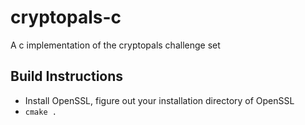 # cryptopals-c
A c implementation of the cryptopals challenge set

## Build Instructions
- Install OpenSSL, figure out your installation directory of OpenSSL
- `cmake .`
